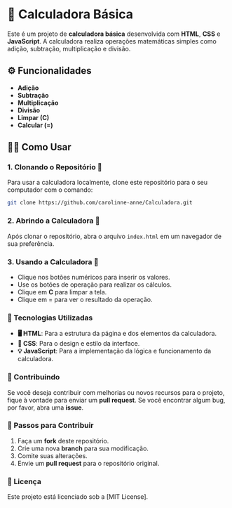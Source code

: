 # 🧮 Calculadora Básica

Este é um projeto de **calculadora básica** desenvolvida com **HTML**, **CSS** e **JavaScript**. A calculadora realiza operações matemáticas simples como adição, subtração, multiplicação e divisão.

## ⚙️ Funcionalidades

- **Adição**
- **Subtração**
- **Multiplicação**
- **Divisão**
- **Limpar (C)**
- **Calcular (=)**

## 👨‍💻 Como Usar

### 1. Clonando o Repositório 📂

Para usar a calculadora localmente, clone este repositório para o seu computador com o comando:

```bash
git clone https://github.com/carolinne-anne/Calculadora.git
```
### 2. Abrindo a Calculadora 🔢
Após clonar o repositório, abra o arquivo `index.html` em um navegador de sua preferência.

### 3. Usando a Calculadora 🔧
- Clique nos botões numéricos para inserir os valores.
- Use os botões de operação para realizar os cálculos.
- Clique em **C** para limpar a tela.
- Clique em = para ver o resultado da operação.

### 🚀 Tecnologias Utilizadas
- **🖥️ HTML**: Para a estrutura da página e dos elementos da calculadora.
- **🎨 CSS**: Para o design e estilo da interface.
- **💡 JavaScript**: Para a implementação da lógica e funcionamento da calculadora.

### 🤝 Contribuindo
Se você deseja contribuir com melhorias ou novos recursos para o projeto, fique à vontade para enviar um **pull request**. Se você encontrar algum bug, por favor, abra uma **issue**.

### 💬 Passos para Contribuir
1. Faça um **fork** deste repositório.
2. Crie uma nova **branch** para sua modificação.
3. Comite suas alterações.
4. Envie um **pull request** para o repositório original.

### 📜 Licença
Este projeto está licenciado sob a [MIT License].
